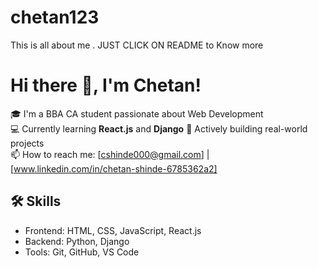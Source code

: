 # chetan123
This is all about me . JUST CLICK ON README to Know more 

# Hi there 👋, I'm Chetan!

🎓 I'm a BBA CA student passionate about Web Development  
💻 Currently learning **React.js** and **Django**
🚀 Actively building real-world projects  
📫 How to reach me: [cshinde000@gmail.com] | [www.linkedin.com/in/chetan-shinde-6785362a2]

## 🛠️ Skills
- Frontend: HTML, CSS, JavaScript, React.js
- Backend: Python, Django
- Tools: Git, GitHub, VS Code


